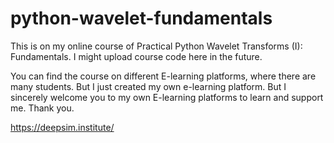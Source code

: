# python-wavelet-fundamentals
This is on my online course of Practical Python Wavelet Transforms (I): Fundamentals. I might upload course code here in the future.

You can find the course on different E-learning platforms, where there are many students. But I just created my own e-learning platform. But I sincerely welcome you to my own E-learning platforms to learn and support me. Thank you.

https://deepsim.institute/

